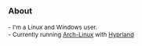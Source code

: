 ### About
<span style="font-size:12px;">- I'm a Linux and Windows user.</span>  
<span style="font-size:12px;">- Currently running <a href="https://archlinux.org/">Arch-Linux</a> with <a href="https://hyprland.org/">Hyprland</a></span>
